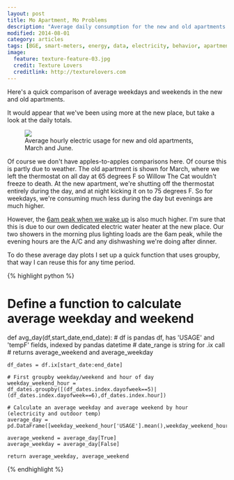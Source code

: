 ```yaml
---
layout: post
title: Mo Apartment, Mo Problems
description: "Average daily consumption for the new and old apartments."
modified: 2014-08-01
category: articles
tags: [BGE, smart-meters, energy, data, electricity, behavior, apartments]
image:
  feature: texture-feature-03.jpg
  credit: Texture Lovers
  creditlink: http://texturelovers.com
---
```


Here's a quick comparison of average weekdays and weekends in the new and old apartments.

It would appear that we've been using more at the new place, but take a look at the daily totals. 

<figure>
  <a href="{{ site.url }}/images/Average_Days_New_and_Old_Apts.png"><img src="{{ site.url }}/images/Average_Days_New_and_Old_Apts.png"></a>
  <figcaption>Average hourly electric usage for new and old apartments, March and June.</figcaption>
</figure>

Of course we don't have apples-to-apples comparisons here.  Of course this is partly due to weather.  The old apartment is shown for March, where we left the thermostat on all day at 65 degrees F so Willow The Cat wouldn't freeze to death.  At the new apartment, we're shutting off the thermostat entirely during the day, and at night kicking it on to 75 degrees F.  So for weekdays, we're consuming much less during the day but evenings are much higher.  

However, the <a href="{{ site.url }}/articles/Guess-What-Time-Justin-Wakes-Up">6am peak when we wake up</a> is also much higher.  I'm sure that this is due to our own dedicated electric water heater at the new place.  Our two showers in the morning plus lighting loads are the 6am peak, while the evening hours are the A/C and any dishwashing we're doing after dinner.

To do these average day plots I set up a quick function that uses groupby, that way I can reuse this for any time period.

{% highlight python %}
# Define a function to calculate average weekday and weekend

def avg_day(df,start_date,end_date):
    # df is pandas df, has 'USAGE' and 'tempF' fields, indexed by pandas datetime
    # date_range is string for .ix call
    # returns average_weekend and average_weekday
    
    df_dates = df.ix[start_date:end_date]
    
    # First groupby weekday/weekend and hour of day
    weekday_weekend_hour = df_dates.groupby([(df_dates.index.dayofweek==5)|(df_dates.index.dayofweek==6),df_dates.index.hour])

    # Calculate an average weekday and average weekend by hour (electricity and outdoor temp)
    average_day = pd.DataFrame([weekday_weekend_hour['USAGE'].mean(),weekday_weekend_hour['tempF'].mean()])
    
    average_weekend = average_day[True]
    average_weekday = average_day[False]

    return average_weekday, average_weekend
{% endhighlight %}





